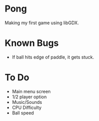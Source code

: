 # Pong
Making my first game using libGDX.

# Known Bugs
* If ball hits edge of paddle, it gets stuck.

# To Do
* Main menu screen
* 1/2 player option
* Music/Sounds
* CPU Difficulty
* Ball speed
